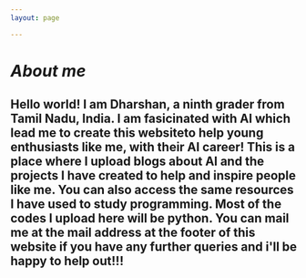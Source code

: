 ```yaml
---
layout: page

---
```

# ***About me***
## Hello world! I am Dharshan, a ninth grader from Tamil Nadu, India. I am fasicinated with AI which lead me to create this websiteto help young enthusiasts like me, with their AI career! This is a place where I upload blogs about AI and the projects I have created to help and inspire people like me. You can also access the same resources I have used to study programming. Most of the codes I upload here will be python. You can mail me at the mail address at the footer of this website if you have any further queries and i'll be happy to help out!!!
